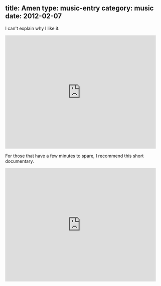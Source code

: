 title: Amen
type: music-entry
category: music
date: 2012-02-07
---

I can't explain why I like it.

<iframe width="480" height="360" src="http://www.youtube.com/embed/b8IYccJ98-w?rel=0" frameborder="0" allowfullscreen></iframe>

For those that have a few minutes to spare, I recommend this short documentary.

<iframe width="480" height="360" src="http://www.youtube.com/embed/5SaFTm2bcac?rel=0" frameborder="0" allowfullscreen></iframe>
